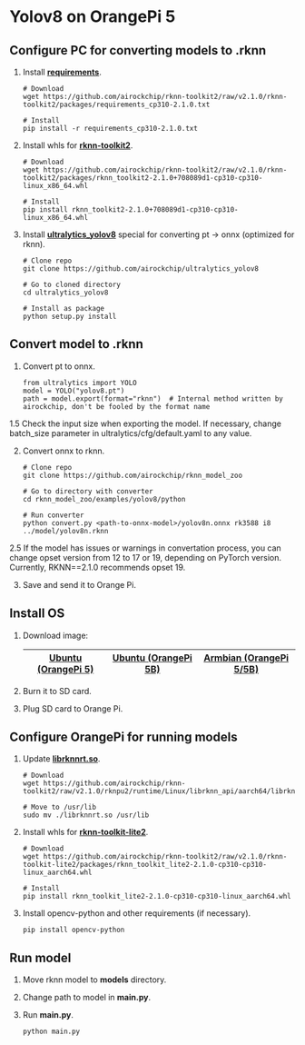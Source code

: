 # Yolov8 on OrangePi 5

## Configure PC for converting models to .rknn

  1. Install [**requirements**](https://github.com/airockchip/rknn-toolkit2/tree/v2.1.0/rknn-toolkit2/packages).

      ```
      # Download
      wget https://github.com/airockchip/rknn-toolkit2/raw/v2.1.0/rknn-toolkit2/packages/requirements_cp310-2.1.0.txt

      # Install
      pip install -r requirements_cp310-2.1.0.txt
      ```

  2. Install whls for [**rknn-toolkit2**](https://github.com/airockchip/rknn-toolkit2/tree/v2.1.0/rknn-toolkit2/packages).

      ```
      # Download
      wget https://github.com/airockchip/rknn-toolkit2/raw/v2.1.0/rknn-toolkit2/packages/rknn_toolkit2-2.1.0+708089d1-cp310-cp310-linux_x86_64.whl

      # Install
      pip install rknn_toolkit2-2.1.0+708089d1-cp310-cp310-linux_x86_64.whl
      ```

  3. Install [**ultralytics_yolov8**](https://github.com/airockchip/ultralytics_yolov8) special for converting pt -> onnx (optimized for rknn).

      ```
      # Clone repo
      git clone https://github.com/airockchip/ultralytics_yolov8

      # Go to cloned directory
      cd ultralytics_yolov8

      # Install as package
      python setup.py install
      ```

## Convert model to .rknn

  1. Convert pt to onnx.
      ```
      from ultralytics import YOLO
      model = YOLO("yolov8.pt")
      path = model.export(format="rknn")  # Internal method written by airockchip, don't be fooled by the format name
      ```

  1.5 Check the input size when exporting the model. If necessary, change batch_size parameter in ultralytics/cfg/default.yaml to any value.

  2. Convert onnx to rknn.
      ```
      # Clone repo
      git clone https://github.com/airockchip/rknn_model_zoo

      # Go to directory with converter
      cd rknn_model_zoo/examples/yolov8/python

      # Run converter
      python convert.py <path-to-onnx-model>/yolov8n.onnx rk3588 i8 ../model/yolov8n.rknn
      ```

  2.5 If the model has issues or warnings in convertation process, you can change opset version from 12 to 17 or 19, depending on PyTorch version. Currently, RKNN==2.1.0 recommends opset 19.

  3. Save and send it to Orange Pi.

## Install OS

  1. Download image:

      | [Ubuntu (OrangePi 5)](https://drive.google.com/drive/folders/1i5zQOg1GIA4_VNGikFl2nPM0Y2MBw2M0) | [Ubuntu (OrangePi 5B)](https://drive.google.com/drive/folders/1xhP1KeW_hL5Ka4nDuwBa8N40U8BN0AC9) | [Armbian (OrangePi 5/5B)](https://www.armbian.com/orangepi-5/) |
      | :---: | :---: | :---: |

  2. Burn it to SD card.

  3. Plug SD card to Orange Pi.

## Configure OrangePi for running models

  1. Update [**librknnrt.so**](https://github.com/airockchip/rknn-toolkit2/blob/v2.1.0/rknpu2/runtime/Linux/librknn_api/aarch64/).

      ```
      # Download
      wget https://github.com/airockchip/rknn-toolkit2/raw/v2.1.0/rknpu2/runtime/Linux/librknn_api/aarch64/librknnrt.so

      # Move to /usr/lib
      sudo mv ./librknnrt.so /usr/lib
      ```

  2. Install whls for [**rknn-toolkit-lite2**](https://github.com/airockchip/rknn-toolkit2/tree/v2.1.0/rknn-toolkit-lite2/packages).

      ```
      # Download
      wget https://github.com/airockchip/rknn-toolkit2/raw/v2.1.0/rknn-toolkit-lite2/packages/rknn_toolkit_lite2-2.1.0-cp310-cp310-linux_aarch64.whl

      # Install
      pip install rknn_toolkit_lite2-2.1.0-cp310-cp310-linux_aarch64.whl
      ```

  3. Install opencv-python and other requirements (if necessary).

      ```
      pip install opencv-python
      ```

## Run model

  1. Move rknn model to **models** directory.

  2. Change path to model in **main.py**.

  3. Run **main.py**.

      ```
      python main.py
      ```
